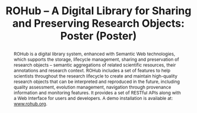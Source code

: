 ---
abstract: 'ROHub is a digital library system, enhanced with Semantic Web technologies,
  which supports the storage, lifecycle management, sharing and preservation of research
  objects – semantic aggregations of related scientific resources, their annotations
  and research context. ROHub includes a set of features to help scientists throughout
  the research lifecycle to create and maintain high-quality research objects that
  can be interpreted and reproduced in the future, including quality assessment, evolution
  management, navigation through provenance information and monitoring features. It
  provides a set of RESTful APIs along with a Web Interface for users and developers.
  A demo installation is available at: www.rohub.org.'
creators:
- Hołubowicz, Piotr
- Palma, Raul
- Gómez-Pérez, José
- Mazurek, Cezary
- Corcho, Oscar
date: null
document_url: https://services.phaidra.univie.ac.at/api/object/o:378712/download
grand_parent: iPRES
institutions: []
keywords:
- methods
- preservation
- semantic
- aggregation
- research objects
landing_page_url: https://phaidra.univie.ac.at/o:378712
language: eng
layout: publication
license: CC BY-NC-SA 3.0 AT
notes_url: null
parent: iPRES 2014
presentation_url: null
publication_type: poster
size: 293182
source_name: iPRES
title: 'ROHub – A Digital Library for Sharing and Preserving Research Objects: Poster
  (Poster) '
year: 2014
---